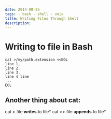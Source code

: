 ```yaml
---
date: 2014-08-25
tags: - bash - shell - unix
title: Writing Files Through Shell
description: 
---
```


# Writing to file in Bash

    cat >/my/path.extension <<EOL
    line 1,
    line 2,
    line 3,
    line 4 line
    ...
    EOL

## Another thing about cat:

cat > file **writes** to file*
cat >> file **appends** to file*
